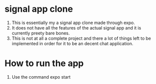 # signal app clone
1. This is essentially my a signal app clone made through expo.
2. It does not have all the features of the actual signal app and it is currently preety bare bones.
3. This is not at all a complete project and there a lot of things left to be implemented in order for it to be an decent chat application.

# How to run the app

1. Use the command <bold>expo start<bold>
